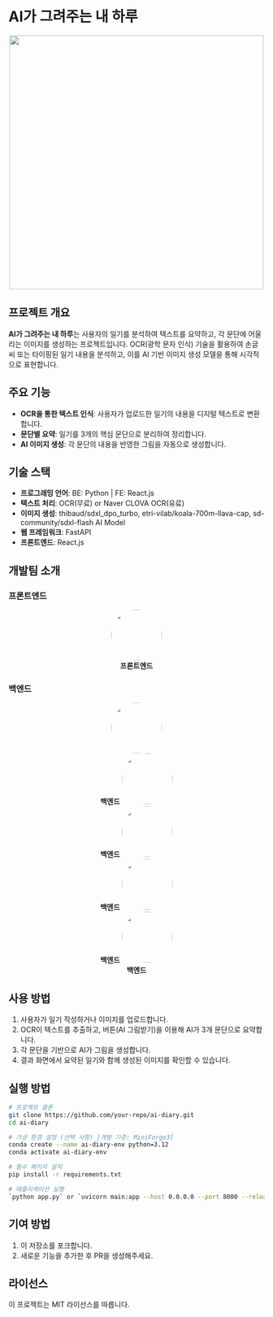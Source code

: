 # AI가 그려주는 내 하루

<p align="center">
  <img src="https://aicreation-file.miricanvas.com/private/txt2img/2025/03/16/18/3d5b0fc8-b297-434c-bdf3-4482ad8c582b.jpg?mode=modal" width="500px" />
</p>

## 프로젝트 개요
**AI가 그려주는 내 하루**는 사용자의 일기를 분석하여 텍스트를 요약하고, 각 문단에 어울리는 이미지를 생성하는 프로젝트입니다. OCR(광학 문자 인식) 기술을 활용하여 손글씨 또는 타이핑된 일기 내용을 분석하고, 이를 AI 기반 이미지 생성 모델을 통해 시각적으로 표현합니다.

## 주요 기능
- **OCR을 통한 텍스트 인식**: 사용자가 업로드한 일기의 내용을 디지털 텍스트로 변환합니다.
- **문단별 요약**: 일기를 3개의 핵심 문단으로 분리하여 정리합니다.
- **AI 이미지 생성**: 각 문단의 내용을 반영한 그림을 자동으로 생성합니다.

## 기술 스택
- **프로그래밍 언어**: BE: Python | FE: React.js
- **텍스트 처리**: OCR(무료) or Naver CLOVA OCR(유료)
- **이미지 생성**: thibaud/sdxl_dpo_turbo, etri-vilab/koala-700m-llava-cap, sd-community/sdxl-flash AI Model
- **웹 프레임워크**: FastAPI
- **프론트엔드**: React.js

## 개발팀 소개
### 프론트엔드
<p align="center">
  <a href="https://github.com/dijeungi">
    <img src="https://github.com/dijeungi.png" width="100px" style="border-radius: 50%;" />
  </a>
  <br />
  <b>프론트엔드</b>
</p>

### 백엔드
<p align="center">
  <a href="https://github.com/jinnni91">
    <img src="https://github.com/jinnni91.png" width="100px" style="border-radius: 50%;" />
  </a>
  <br />
  <b>백엔드</b>
  <a href="https://github.com/ppochacco">
    <img src="https://github.com/ppochacco.png" width="100px" style="border-radius: 50%;" />
  </a>
  <br />
  <b>백엔드</b>
  <a href="https://github.com/won24">
    <img src="https://github.com/won24.png" width="100px" style="border-radius: 50%;" />
  </a>
  <br />
  <b>백엔드</b>
  <a href="https://github.com/NJ-KIM11">
    <img src="https://github.com/NJ-KIM11.png" width="100px" style="border-radius: 50%;" />
  </a>
  <br />
  <b>백엔드</b>
  <a href="https://github.com/kimsegwang">
    <img src="https://github.com/kimsegwang.png" width="100px" style="border-radius: 50%;" />
  </a>
  <br />
  <b>백엔드</b>
</p>


## 사용 방법
1. 사용자가 일기 작성하거나 이미지를 업로드합니다.
2. OCR이 텍스트를 추출하고, 버튼(AI 그림받기)을 이용해 AI가 3개 문단으로 요약합니다.
3. 각 문단을 기반으로 AI가 그림을 생성합니다.
4. 결과 화면에서 요약된 일기와 함께 생성된 이미지를 확인할 수 있습니다.

## 실행 방법
```bash
# 프로젝트 클론
git clone https://github.com/your-repo/ai-diary.git
cd ai-diary

# 가상 환경 설정 (선택 사항) [개발 기준: MiniForge3]
conda create --name ai-diary-env python=3.12
conda activate ai-diary-env

# 필수 패키지 설치
pip install -r requirements.txt

# 애플리케이션 실행
`python app.py` or `uvicorn main:app --host 0.0.0.0 --port 8000 --reload`
```

## 기여 방법
1. 이 저장소를 포크합니다.
2. 새로운 기능을 추가한 후 PR을 생성해주세요.

## 라이선스
이 프로젝트는 MIT 라이선스를 따릅니다.

